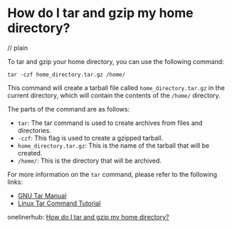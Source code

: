 # How do I tar and gzip my home directory?
// plain

To tar and gzip your home directory, you can use the following command:
```
tar -czf home_directory.tar.gz /home/
```
This command will create a tarball file called `home_directory.tar.gz` in the current directory, which will contain the contents of the `/home/` directory.

The parts of the command are as follows:
- `tar`: The tar command is used to create archives from files and directories.
- `-czf`: This flag is used to create a gzipped tarball.
- `home_directory.tar.gz`: This is the name of the tarball that will be created.
- `/home/`: This is the directory that will be archived.

For more information on the `tar` command, please refer to the following links:
- [GNU Tar Manual](https://www.gnu.org/software/tar/manual/tar.html)
- [Linux Tar Command Tutorial](https://linuxize.com/post/how-to-use-tar-command-in-linux/)

onelinerhub: [How do I tar and gzip my home directory?](https://onelinerhub.com/cli-tar/how-do-i-tar-and-gzip-my-home-directory)